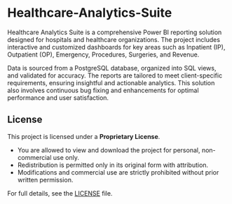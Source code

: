 # Healthcare-Analytics-Suite
Healthcare Analytics Suite is a comprehensive Power BI reporting solution designed for hospitals and healthcare organizations. The project includes interactive and customized dashboards for key areas such as Inpatient (IP), Outpatient (OP), Emergency, Procedures, Surgeries, and Revenue.

Data is sourced from a PostgreSQL database, organized into SQL views, and validated for accuracy. The reports are tailored to meet client-specific requirements, ensuring insightful and actionable analytics. This solution also involves continuous bug fixing and enhancements for optimal performance and user satisfaction.

## License

This project is licensed under a **Proprietary License**.

- You are allowed to view and download the project for personal, non-commercial use only.
- Redistribution is permitted only in its original form with attribution.
- Modifications and commercial use are strictly prohibited without prior written permission.

For full details, see the [LICENSE](LICENSE) file.

